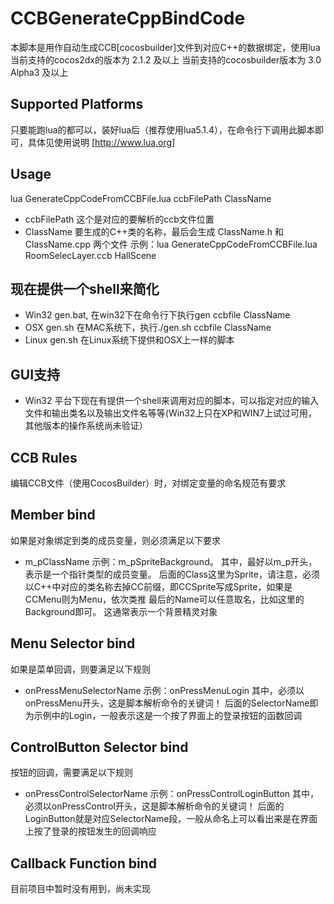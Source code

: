 CCBGenerateCppBindCode
===========

  本脚本是用作自动生成CCB[cocosbuilder]文件到对应C++的数据绑定，使用lua
  当前支持的cocos2dx的版本为 2.1.2 及以上
  当前支持的cocosbuilder版本为 3.0 Alpha3 及以上

Supported Platforms
------------------
  只要能跑lua的都可以，装好lua后（推荐使用lua5.1.4），在命令行下调用此脚本即可，具体见使用说明
  [http://www.lua.org]

Usage
-------------------
lua GenerateCppCodeFromCCBFile.lua ccbFilePath ClassName
  * ccbFilePath 这个是对应的要解析的ccb文件位置
  * ClassName 要生成的C++类的名称，最后会生成 ClassName.h 和 ClassName.cpp 两个文件
  示例：lua GenerateCppCodeFromCCBFile.lua RoomSelecLayer.ccb HallScene

现在提供一个shell来简化
-------------------
  * Win32 gen.bat, 在win32下在命令行下执行gen ccbfile ClassName
  * OSX   gen.sh 在MAC系统下，执行./gen.sh ccbfile ClassName
  * Linux gen.sh 在Linux系统下提供和OSX上一样的脚本
  
GUI支持
-------------------
  * Win32 平台下现在有提供一个shell来调用对应的脚本，可以指定对应的输入文件和输出类名以及输出文件名等等(Win32上只在XP和WIN7上试过可用，其他版本的操作系统尚未验证）

CCB Rules
-------------------
编辑CCB文件（使用CocosBuilder）时，对绑定变量的命名规范有要求

Member bind
------------
  如果是对象绑定到类的成员变量，则必须满足以下要求
  * m_pClassName
  示例：m_pSpriteBackground。
  其中，最好以m_p开头，表示是一个指针类型的成员变量。
  后面的Class这里为Sprite，请注意，必须以C++中对应的类名称去掉CC前缀，即CCSprite写成Sprite，如果是CCMenu则为Menu，依次类推
  最后的Name可以任意取名，比如这里的Background即可。
  这通常表示一个背景精灵对象
  
Menu Selector bind
------------
  如果是菜单回调，则要满足以下规则
  * onPressMenuSelectorName
  示例：onPressMenuLogin
  其中，必须以onPressMenu开头，这是脚本解析命令的关键词！
  后面的SelectorName即为示例中的Login，一般表示这是一个按了界面上的登录按钮的函数回调
  
ControlButton Selector bind
------------
  按钮的回调，需要满足以下规则
  * onPressControlSelectorName
  示例：onPressControlLoginButton
  其中，必须以onPressControl开头，这是脚本解析命令的关键词！
  后面的LoginButton就是对应SelectorName段，一般从命名上可以看出来是在界面上按了登录的按钮发生的回调响应
  
Callback Function bind
------------
  目前项目中暂时没有用到，尚未实现
  
